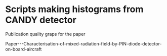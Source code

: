 # Scripts making histograms from CANDY detector  

Publication quality graps for the paper

Paper---Characterisation-of-mixed-radiation-field-by-PIN-diode-detector-on-board-aircraft


